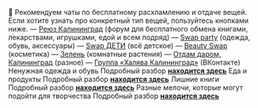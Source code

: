 💬 Рекомендуем чаты по бесплатному расхламлению и отдаче вещей. Если хотите узнать про конкретный тип вещей, пользуйтесь кнопками ниже.
— [Реюз Калининград](https://t.me/reuse39) \(форум для бесплатного обмена книгами, лекарствами, игрушками, едой и всем подряд\)
— [Swap party](https://t.me/+qXcw42itjrRkOWMy) \(одежда, обувь, аксессуары\)
— [Swap ДЕТИ](https://t.me/+VxCUYHDxDPTnY_G_) \(всё детское\)
— [Beauty Swap](https://t.me/beautyswap39) \(косметика\)
— [Зелень](https://t.me/zeleno39) \(комнатные растения\)
— [Отдам даром, Калининград](https://t.me/daromkgd) \(разное\)
— [Группа «Халява Калининград»](https://vk.com/halyavakaliningrad) \(ВКонтакте\)
Ненужная одежда и обувь
Подробный разбор [**находится здесь**](https://t.me/ecoklgd/69)
Еда и продукты
Подробный разбор [**находится здесь**](https://t.me/ecorazchat/6813)
Лишние книги
Подробный разбор [**находится здесь**](https://t.me/ecoklgd/238)
Разные мелочи, которые могут подойти для творчества
Подробный разбор [**находится здесь**](https://t.me/ecoklgd/74)
